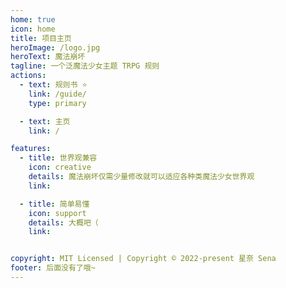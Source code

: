 ```yaml
---
home: true
icon: home
title: 项目主页
heroImage: /logo.jpg
heroText: 魔法崩坏
tagline: 一个泛魔法少女主题 TRPG 规则
actions:
  - text: 规则书 ⭐
    link: /guide/
    type: primary

  - text: 主页
    link: /

features:
  - title: 世界观兼容
    icon: creative
    details: 魔法崩坏仅需少量修改就可以适应各种类魔法少女世界观
    link: 

  - title: 简单易懂
    icon: support
    details: 大概吧（
    link: 


copyright: MIT Licensed | Copyright © 2022-present 星奈 Sena
footer: 后面没有了哦~
---
```


